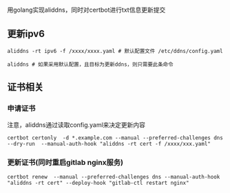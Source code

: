 #   

用golang实现aliddns，同时对certbot进行txt信息更新提交

## 更新ipv6

```shell
aliddns -rt ipv6 -f /xxxx/xxxx.yaml # 默认配置文件 /etc/ddns/config.yaml
```

```shell
aliddns # 如果采用默认配置，且目标为更新ddns，则只需要此条命令
```

## 证书相关

### 申请证书

注意，aliddns通过读取config.yaml来决定更新内容

```shell
certbot certonly  -d *.example.com --manual --preferred-challenges dns --dry-run  --manual-auth-hook "aliddns -rt cert -f /xxxx/xxx.yaml"
```

### 更新证书(同时重启gitlab nginx服务)

```shell
certbot renew  --manual --preferred-challenges dns --manual-auth-hook "aliddns -rt cert" --deploy-hook "gitlab-ctl restart nginx"
```